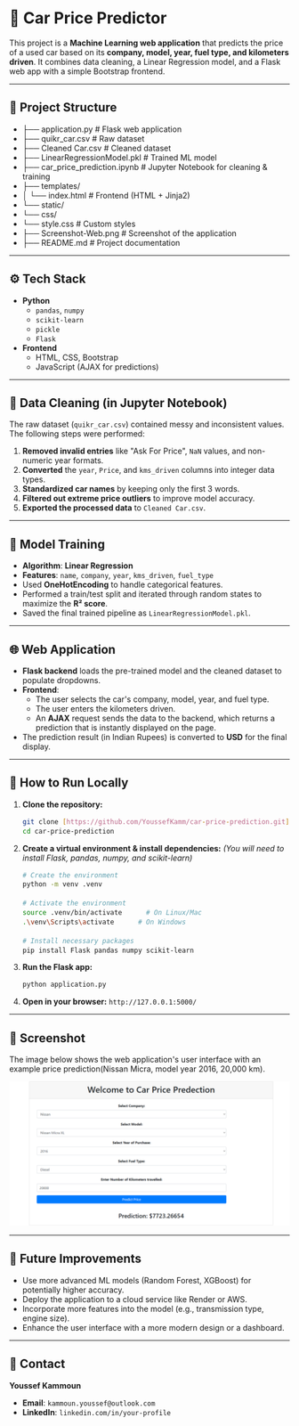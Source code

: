 # 🚗 Car Price Predictor

This project is a **Machine Learning web application** that predicts the price of a used car based on its **company, model, year, fuel type, and kilometers driven**. It combines data cleaning, a Linear Regression model, and a Flask web app with a simple Bootstrap frontend.

---

## 📂 Project Structure

- ├── application.py              # Flask web application
- ├── quikr_car.csv               # Raw dataset
- ├── Cleaned Car.csv             # Cleaned dataset
- ├── LinearRegressionModel.pkl   # Trained ML model
- ├── car_price_prediction.ipynb  # Jupyter Notebook for cleaning & training
- ├── templates/
- │   └── index.html              # Frontend (HTML + Jinja2)
- └── static/
- └── css/
- └── style.css           # Custom styles
- ├── Screenshot-Web.png          # Screenshot of the application
- ├── README.md         # Project documentation

---

## ⚙️ Tech Stack

-   **Python**
    -   `pandas`, `numpy`
    -   `scikit-learn`
    -   `pickle`
    -   `Flask`
-   **Frontend**
    -   HTML, CSS, Bootstrap
    -   JavaScript (AJAX for predictions)

---

## 🧹 Data Cleaning (in Jupyter Notebook)

The raw dataset (`quikr_car.csv`) contained messy and inconsistent values. The following steps were performed:

1.  **Removed invalid entries** like "Ask For Price", `NaN` values, and non-numeric year formats.
2.  **Converted** the `year`, `Price`, and `kms_driven` columns into integer data types.
3.  **Standardized car names** by keeping only the first 3 words.
4.  **Filtered out extreme price outliers** to improve model accuracy.
5.  **Exported the processed data** to `Cleaned Car.csv`.

---

## 🤖 Model Training

-   **Algorithm**: **Linear Regression**
-   **Features**: `name`, `company`, `year`, `kms_driven`, `fuel_type`
-   Used **OneHotEncoding** to handle categorical features.
-   Performed a train/test split and iterated through random states to maximize the **R² score**.
-   Saved the final trained pipeline as `LinearRegressionModel.pkl`.

---

## 🌐 Web Application

-   **Flask backend** loads the pre-trained model and the cleaned dataset to populate dropdowns.
-   **Frontend**:
    -   The user selects the car's company, model, year, and fuel type.
    -   The user enters the kilometers driven.
    -   An **AJAX** request sends the data to the backend, which returns a prediction that is instantly displayed on the page.
-   The prediction result (in Indian Rupees) is converted to **USD** for the final display.

---

## 🚀 How to Run Locally

1.  **Clone the repository:**
    ```bash
    git clone [https://github.com/YoussefKamm/car-price-prediction.git](https://github.com/YoussefKamm/car-price-prediction.git)
    cd car-price-prediction
    ```

2.  **Create a virtual environment & install dependencies:**
    *(You will need to install Flask, pandas, numpy, and scikit-learn)*
    ```bash
    # Create the environment
    python -m venv .venv

    # Activate the environment
    source .venv/bin/activate      # On Linux/Mac
    .\venv\Scripts\activate      # On Windows

    # Install necessary packages
    pip install Flask pandas numpy scikit-learn
    ```

3.  **Run the Flask app:**
    ```bash
    python application.py
    ```

4.  **Open in your browser:**
    `http://127.0.0.1:5000/`

---

## 📸 Screenshot

The image below shows the web application's user interface with an example price prediction(Nissan Micra, model year 2016, 20,000 km).


![image](https://github.com/YoussefKamm/Car-Price-Predictor/blob/main/Screenshot-Web.png)


---

## 📌 Future Improvements

-   Use more advanced ML models (Random Forest, XGBoost) for potentially higher accuracy.
-   Deploy the application to a cloud service like Render or AWS.
-   Incorporate more features into the model (e.g., transmission type, engine size).
-   Enhance the user interface with a more modern design or a dashboard.

---

## 📧 Contact

**Youssef Kammoun**

-   **Email**: `kammoun.youssef@outlook.com`
-   **LinkedIn**: `linkedin.com/in/your-profile`
